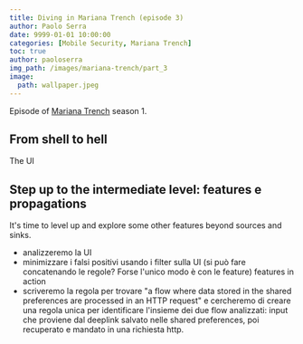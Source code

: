 ```yaml
---
title: Diving in Mariana Trench (episode 3)
author: Paolo Serra
date: 9999-01-01 10:00:00
categories: [Mobile Security, Mariana Trench]
toc: true
author: paoloserra
img_path: /images/mariana-trench/part_3
image:
  path: wallpaper.jpeg
---
```


Episode of [Mariana Trench](/categories/mariana-trench/) season 1.


## From shell to hell
The UI

## Step up to the intermediate level: features e propagations
It's time to level up and explore some other features beyond sources and sinks. 



- analizzeremo la UI
- minimizzare i falsi positivi usando i filter sulla UI (si può fare concatenando le regole? Forse l'unico modo è con le feature) features in action 
- scriveremo la regola per trovare "a flow where data stored in the shared preferences are processed in an HTTP request" e cercheremo di creare una regola unica per identificare l'insieme dei due flow analizzati: input che proviene dal deeplink salvato nelle shared preferences, poi recuperato e mandato in una richiesta http.